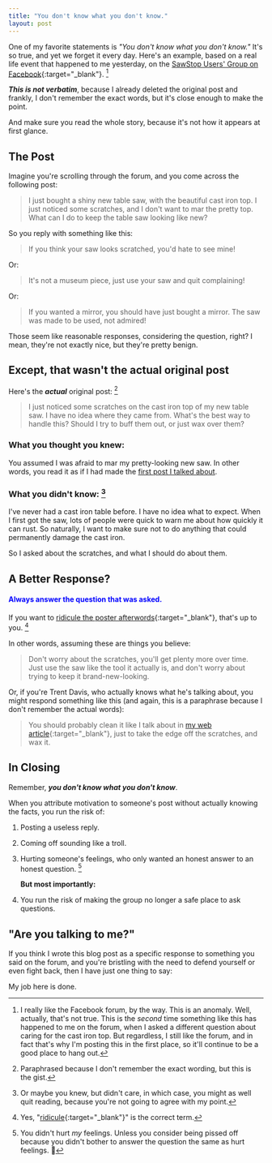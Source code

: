 ```yaml
---
title: "You don't know what you don't know."
layout: post
---
```

One of my favorite statements is *"You don't know what you don't know."* It's so true, and yet we forget it every day. Here's an example, based on a real life event that happened to me yesterday, on the [SawStop Users' Group on Facebook](https://www.facebook.com/groups/sawstopusersgroup/){:target="_blank"}. [^1]

***This is not verbatim***, because I already deleted the original post and frankly, I don't remember the exact words, but it's close enough to make the point.

And make sure you read the whole story, because it's not how it appears at first glance.

## The Post

Imagine you're scrolling through the forum, and you come across the following post:

> I just bought a shiny new table saw, with the beautiful cast iron top. I just noticed some scratches, and I don't want to mar the pretty top. What can I do to keep the table saw looking like new?

So you reply with something like this:

> If you think your saw looks scratched, you'd hate to see mine!

Or:

> It's not a museum piece, just use your saw and quit complaining!

Or:

> If you wanted a mirror, you should have just bought a mirror. The saw was made to be used, not admired!

Those seem like reasonable responses, considering the question, right? I mean, they're not exactly nice, but they're pretty benign.

## Except, that wasn't the actual original post

Here's the ***actual*** original post: [^2]

> I just noticed some scratches on the cast iron top of my new table saw. I have no idea where they came from. What's the best way to handle this? Should I try to buff them out, or just wax over them?

### What you thought you knew:

You assumed I was afraid to mar my pretty-looking new saw. In other words, you read it as if I had made the [first post I talked about](#the-post).

### What you didn't know: [^3]

I've never had a cast iron table before. I have no idea what to expect. When I first got the saw, lots of people were quick to warn me about how quickly it can rust. So naturally, I want to make sure not to do anything that could permanently damage the cast iron.

So I asked about the scratches, and what I should do about them.

## A Better Response?

#### <span style="color:blue">Always answer the question that was asked.</span>

If you want to [ridicule the poster afterwords](/assets/images-posts/2019-05-11.1.01.jpg){:target="_blank"}, that's up to you. [^4]

In other words, assuming these are things you believe:

> Don't worry about the scratches, you'll get plenty more over time. Just use the saw like the tool it actually is, and don't worry about trying to keep it brand-new-looking.

Or, if you're Trent Davis, who actually knows what he's talking about, you might respond something like this (and again, this is a paraphrase because I don't remember the actual words):

> You should probably clean it like I talk about in [my web article](https://www.trentdavis.net/2017/06/13/tool-maintenance-protecting-cast-iron-tabletop/){:target="_blank"}, just to take the edge off the scratches, and wax it.

## In Closing

Remember, ***you don't know what you don't know***.

When you attribute motivation to someone's post without actually knowing the facts, you run the risk of:

1. Posting a useless reply.
2. Coming off sounding like a troll.
3. Hurting someone's feelings, who only wanted an honest answer to an honest question. [^5]

    **But most importantly:**

4. You run the risk of making the group no longer a safe place to ask questions.

## "Are you talking to me?"

If you think I wrote this blog post as a specific response to something you said on the forum, and you're bristling with the need to defend yourself or even fight back, then I have just one thing to say:

My job here is done.

[^1]: I really like the Facebook forum, by the way. This is an anomaly. Well, actually, that's not true. This is the *second* time something like this has happened to me on the forum, when I asked a different question about caring for the cast iron top. But regardless, I still like the forum, and in fact that's why I'm posting this in the first place, so it'll continue to be a good place to hang out.

[^2]: Paraphrased because I don't remember the exact wording, but this is the gist.

[^3]: Or maybe you knew, but didn't care, in which case, you might as well quit reading, because you're not going to agree with my point.

[^4]: Yes, "[ridicule](https://en.oxforddictionaries.com/definition/ridicule){:target="_blank"}" is the correct term.

[^5]: You didn't hurt *my* feelings. Unless you consider being pissed off because you didn't bother to answer the question the same as hurt feelings. 🤬